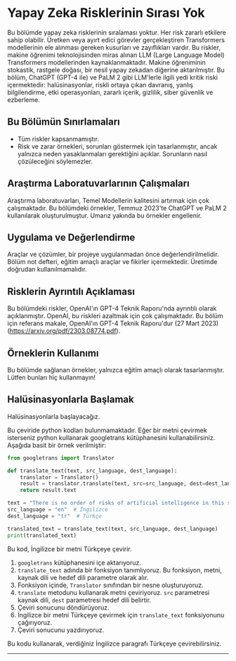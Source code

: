 # Yapay Zeka Risklerinin Sırası Yok

Bu bölümde yapay zeka risklerinin sıralaması yoktur. Her risk zararlı etkilere sahip olabilir. Üretken veya ayırt edici görevler gerçekleştiren Transformers modellerinin ele alınması gereken kusurları ve zayıflıkları vardır. Bu riskler, makine öğrenimi teknolojisinden miras alınan LLM (Large Language Model) Transformers modellerinden kaynaklanmaktadır. Makine öğreniminin stokastik, rastgele doğası, bir nesil yapay zekadan diğerine aktarılmıştır. Bu bölüm, ChatGPT (GPT-4 ile) ve PaLM 2 gibi LLM'lerle ilgili yedi kritik riski içermektedir: halüsinasyonlar, riskli ortaya çıkan davranış, yanlış bilgilendirme, etki operasyonları, zararlı içerik, gizlilik, siber güvenlik ve ezberleme.

## Bu Bölümün Sınırlamaları

*   Tüm riskler kapsanmamıştır.
*   Risk ve zarar örnekleri, sorunları göstermek için tasarlanmıştır, ancak yalnızca neden yasaklanmaları gerektiğini açıklar. Sorunların nasıl çözüleceğini söylemezler.

## Araştırma Laboratuvarlarının Çalışmaları

Araştırma laboratuvarları, Temel Modellerin kalitesini artırmak için çok çalışmaktadır. Bu bölümdeki örnekler, Temmuz 2023'te ChatGPT ve PaLM 2 kullanılarak oluşturulmuştur. Umarız yakında bu örnekler engellenir.

## Uygulama ve Değerlendirme

Araçlar ve çözümler, bir projeye uygulanmadan önce değerlendirilmelidir. Bölüm not defteri, eğitim amaçlı araçlar ve fikirler içermektedir. Üretimde doğrudan kullanılmamalıdır.

## Risklerin Ayrıntılı Açıklaması

Bu bölümdeki riskler, OpenAI'ın GPT-4 Teknik Raporu'nda ayrıntılı olarak açıklanmıştır. OpenAI, bu riskleri azaltmak için çok çalışmaktadır. Bu bölüm için referans makale, OpenAI'ın GPT-4 Teknik Raporu'dur (27 Mart 2023) (https://arxiv.org/pdf/2303.08774.pdf).

## Örneklerin Kullanımı

Bu bölümde sağlanan örnekler, yalnızca eğitim amaçlı olarak tasarlanmıştır. Lütfen bunları hiç kullanmayın!

## Halüsinasyonlarla Başlamak

Halüsinasyonlarla başlayacağız.

Bu çeviride python kodları bulunmamaktadır. Eğer bir metni çevirmek isterseniz python kullanarak googletrans kütüphanesini kullanabilirsiniz. Aşağıda basit bir örnek verilmiştir:

```python
from googletrans import Translator

def translate_text(text, src_language, dest_language):
    translator = Translator()
    result = translator.translate(text, src=src_language, dest=dest_language)
    return result.text

text = "There is no order of risks of artificial intelligence in this section."
src_language = "en"  # İngilizce
dest_language = "tr"  # Türkçe

translated_text = translate_text(text, src_language, dest_language)
print(translated_text)
```

Bu kod, İngilizce bir metni Türkçeye çevirir.

1.  `googletrans` kütüphanesini içe aktarıyoruz.
2.  `translate_text` adında bir fonksiyon tanımlıyoruz. Bu fonksiyon, metni, kaynak dili ve hedef dili parametre olarak alır.
3.  Fonksiyon içinde, `Translator` sınıfından bir nesne oluşturuyoruz.
4.  `translate` metodunu kullanarak metni çeviriyoruz. `src` parametresi kaynak dili, `dest` parametresi hedef dili belirtir.
5.  Çeviri sonucunu döndürüyoruz.
6.  İngilizce bir metni Türkçeye çevirmek için `translate_text` fonksiyonunu çağırıyoruz.
7.  Çeviri sonucunu yazdırıyoruz.

Bu kodu kullanarak, verdiğiniz İngilizce paragrafı Türkçeye çevirebilirsiniz.

---

